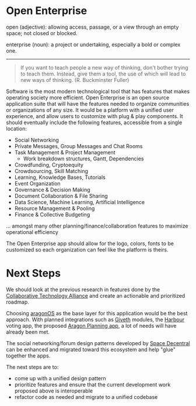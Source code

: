 # Open Enterprise

open (adjective): allowing access, passage, or a view through an empty space; not closed or blocked.

enterprise (noun): a project or undertaking, especially a bold or complex one.

-----
>If you want to teach people a new way of thinking, don't bother trying to teach them. Instead, give them a tool, the use of which will lead to new ways of thinking. (R. Buckminster Fuller)

Software is the most modern technological tool that has features that makes operating society more efficient. Open Enterprise is an open source application suite that will have the features needed to organize communities or organizations of any size. It would be a platform with a unified user experience, and allow users to customize with plug & play components. It should eventually include the following features, accessible from a single location: 

* Social Networking
* Private Messages, Group Messages and Chat Rooms
* Task Management & Project Management
  * Work breakdown structures, Gantt, Dependencies
* Crowdfunding, Cryptoequity
* Crowdsourcing, Skill Matching
* Learning, Knowledge Bases, Tutorials
* Event Organization
* Governance & Decision Making
* Document Collaboration & File Sharing
* Data Science, Machine Learning, Artificial Intelligence
* Resource Management & Pooling
* Finance & Collective Budgeting

... amongst many other planning/finance/collaboration features to maximize operational efficiency

The Open Enterprise app should allow for the logo, colors, fonts to be customized so each organization can feel like the platform is theirs.

# Next Steps

We should look at the previous research in features done by the [Collaborative Technology Alliance](https://wiki.p2pfoundation.net/Collaborative_Technology_Alliance) and create an actionable and prioritized roadmap.

Choosing [aragonOS](https://github.com/aragon/aragonOS) as the base layer for this application would be the best approach. With planned integrations such as [Giveth](https://giveth.io/) modules, the [Harbour](https://github.com/HarbourProject/protocol) voting app, the proposed [Aragon Planning app](https://github.com/aragon/nest/pull/24), a lot of needs will have already been met.

The social networking/forum design patterns developed by [Space Decentral](https://spacedecentral.net) can be enhanced and migrated toward this ecosystem and help "glue" together the apps.  

The next steps are to:
* come up with a unified design pattern
* prioritize features and ensure that the current development work proposed above is interoperable
* refactor code as needed and migrate to a unified codebase
